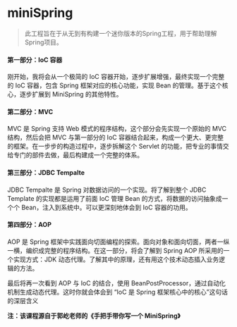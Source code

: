 # miniSpring

> 此工程旨在于从无到有构建一个迷你版本的Spring工程，用于帮助理解Spring项目。

#### 第一部分：IoC 容器

刚开始，我将会从一个极简的 IoC 容器开始，逐步扩展增强，最终实现一个完整的 IoC 容器，包含 Spring 框架对应的核心功能，实现 Bean 的管理。基于这个核心，逐步扩展到 MiniSpring 的其他特性。

#### 第二部分：MVC

MVC 是 Spring 支持 Web 模式的程序结构，这个部分会先实现一个原始的 MVC 结构，然后会把 MVC 与第一部分的 IoC 容器结合起来，构成一个更大、更完整的框架。在一步步的构造过程中，逐步拆解这个 Servlet 的功能，把专业的事情交给专门的部件去做，最后构建成一个完整的体系。

#### 第三部分：JDBC Tempalte

JDBC Tempalte 是 Spring 对数据访问的一个实现。将了解到整个 JDBC Template 的实现都是运用了前面 IoC 管理 Bean 的方式，将数据的访问抽象成一个个 Bean，注入到系统中。可以更深刻地体会到 IoC 容器的功用。

#### 第四部分：AOP

AOP 是 Spring 框架中实践面向切面编程的探索。面向对象和面向切面，两者一纵一横，编织成完整的程序结构。在这一部分，将会了解到 Spring AOP 所采用的一个实现方式：JDK 动态代理。了解其中的原理，还有用这个技术动态插入业务逻辑的方法。

最后将再一次看到 AOP 与 IoC 的结合，使用 BeanPostProcessor，通过自动化机制生成动态代理。这时你就会体会到 “IoC 是 Spring 框架核心中的核心”这句话的深层含义

**注：该课程源自于郭屹老师的《手把手带你写一个 MiniSpring》**